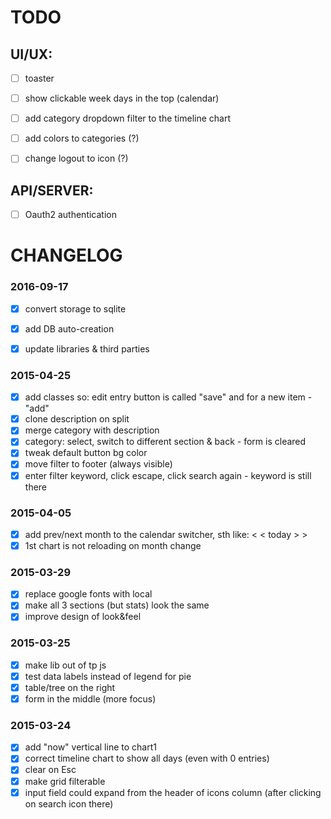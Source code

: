 TODO
========

## UI/UX:
- [ ] toaster
- [ ] show clickable week days in the top (calendar)
- [ ] add category dropdown filter to the timeline chart
- [ ] add colors to categories (?)
- [ ] change logout to icon (?)


## API/SERVER:
- [ ] Oauth2 authentication




# CHANGELOG

### 2016-09-17
- [x] convert storage to sqlite
- [x] add DB auto-creation
- [x] update libraries & third parties


### 2015-04-25
- [x] add classes so: edit entry button is called "save" and for a new item - "add"
- [x] clone description on split
- [x] merge category with description
- [x] category: select, switch to different section & back - form is cleared
- [x] tweak default button bg color
- [x] move filter to footer (always visible)
- [x] enter filter keyword, click escape, click search again - keyword is still there

### 2015-04-05
- [x] add prev/next month to the calendar switcher, sth like: < < today > >
- [x] 1st chart is not reloading on month change

### 2015-03-29
- [x] replace google fonts with local
- [x] make all 3 sections (but stats) look the same
- [x] improve design of look&feel

### 2015-03-25
- [x] make lib out of tp js
- [x] test data labels instead of legend for pie
- [x] table/tree on the right
- [x] form in the middle (more focus)

### 2015-03-24
- [x] add "now" vertical line to chart1
- [x] correct timeline chart to show all days (even with 0 entries)
- [x] clear on Esc
- [x] make grid filterable
- [x] input field could expand from the header of icons column (after clicking on search icon there)

